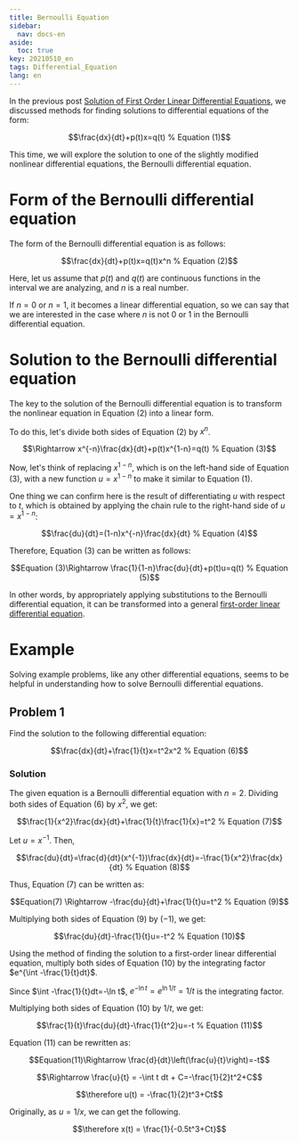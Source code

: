 ```yaml
---
title: Bernoulli Equation
sidebar:
  nav: docs-en
aside:
  toc: true
key: 20210510_en
tags: Differential_Equation
lang: en
---
```


In the previous post [Solution of First Order Linear Differential Equations](https://angeloyeo.github.io/2021/05/08/first_order_linear_equations_en.html), we discussed methods for finding solutions to differential equations of the form:

$$\frac{dx}{dt}+p(t)x=q(t) % Equation (1)$$

This time, we will explore the solution to one of the slightly modified nonlinear differential equations, the Bernoulli differential equation.

# Form of the Bernoulli differential equation

The form of the Bernoulli differential equation is as follows:

$$\frac{dx}{dt}+p(t)x=q(t)x^n % Equation (2)$$

Here, let us assume that $p(t)$ and $q(t)$ are continuous functions in the interval we are analyzing, and $n$ is a real number.

If $n=0$ or $n=1$, it becomes a linear differential equation, so we can say that we are interested in the case where $n$ is not 0 or 1 in the Bernoulli differential equation.

# Solution to the Bernoulli differential equation

The key to the solution of the Bernoulli differential equation is to transform the nonlinear equation in Equation (2) into a linear form.

To do this, let's divide both sides of Equation (2) by $x^n$.

$$\Rightarrow x^{-n}\frac{dx}{dt}+p(t)x^{1-n}=q(t) % Equation (3)$$

Now, let's think of replacing $x^{1-n}$, which is on the left-hand side of Equation (3), with a new function $u=x^{1-n}$ to make it similar to Equation (1).

One thing we can confirm here is the result of differentiating $u$ with respect to $t$, which is obtained by applying the chain rule to the right-hand side of $u=x^{1-n}$:

$$\frac{du}{dt}=(1-n)x^{-n}\frac{dx}{dt} % Equation (4)$$

Therefore, Equation (3) can be written as follows:

$$Equation (3)\Rightarrow \frac{1}{1-n}\frac{du}{dt}+p(t)u=q(t) % Equation (5)$$

In other words, by appropriately applying substitutions to the Bernoulli differential equation, it can be transformed into a general [first-order linear differential equation](https://angeloyeo.github.io/2021/05/08/first_order_linear_equations_en.html).

# Example

Solving example problems, like any other differential equations, seems to be helpful in understanding how to solve Bernoulli differential equations.

## Problem 1

Find the solution to the following differential equation:

$$\frac{dx}{dt}+\frac{1}{t}x=t^2x^2 % Equation (6)$$

### Solution

The given equation is a Bernoulli differential equation with $n=2$. Dividing both sides of Equation (6) by $x^2$, we get:

$$\frac{1}{x^2}\frac{dx}{dt}+\frac{1}{t}\frac{1}{x}=t^2 % Equation (7)$$

Let $u=x^{-1}$. Then,

$$\frac{du}{dt}=\frac{d}{dt}(x^{-1})\frac{dx}{dt}=-\frac{1}{x^2}\frac{dx}{dt} % Equation (8)$$

Thus, Equation (7) can be written as:

$$Equation(7) \Rightarrow -\frac{du}{dt}+\frac{1}{t}u=t^2 % Equation (9)$$

Multiplying both sides of Equation (9) by $(-1)$, we get:

$$\frac{du}{dt}-\frac{1}{t}u=-t^2 % Equation (10)$$

Using the method of finding the solution to a first-order linear differential equation, multiply both sides of Equation (10) by the integrating factor $e^{\int -\frac{1}{t}dt}$.

Since $\int -\frac{1}{t}dt=-\ln t$, $e^{-\ln t}=e^{\ln 1/t}=1/t$ is the integrating factor.

Multiplying both sides of Equation (10) by $1/t$, we get:

$$\frac{1}{t}\frac{du}{dt}-\frac{1}{t^2}u=-t % Equation (11)$$

Equation (11) can be rewritten as:

$$Equation(11)\Rightarrow \frac{d}{dt}\left(\frac{u}{t}\right)=-t$$

$$\Rightarrow \frac{u}{t} = -\int t dt + C=-\frac{1}{2}t^2+C$$

$$\therefore u(t) = -\frac{1}{2}t^3+Ct$$

Originally, as $u=1/x$, we can get the following.

$$\therefore x(t) = \frac{1}{-0.5t^3+Ct}$$

